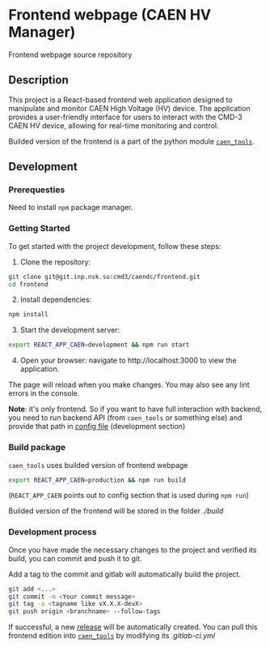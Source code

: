 # Frontend webpage (CAEN HV Manager) 

Frontend webpage source repository

## Description

This project is a React-based frontend web application designed to manipulate and monitor CAEN High Voltage (HV) device. 
The application provides a user-friendly interface for users to interact with the CMD-3 CAEN HV device, allowing for real-time monitoring and control.

Builded version of the frontend is a part of the python module [`caen_tools`](https://git.inp.nsk.su/cmd3/caendc/tools).

## Development

### Prerequesties

Need to install `npm` package manager.

### Getting Started

To get started with the project development, follow these steps:

1. Clone the repository:
```bash
git clone git@git.inp.nsk.su:cmd3/caendc/frontend.git
cd frontend
```
2. Install dependencies:
```bash
npm install
```
3. Start the development server:
```bash
export REACT_APP_CAEN=development && npm run start
```
4. Open your browser: navigate to http://localhost:3000 to view the application. 

The page will reload when you make changes.
You may also see any lint errors in the console.

**Note**: it's only frontend.
So if you want to have full interaction with backend, you need to run backend API (from `caen_tools` or something else) and provide that path in [config file](src/config.js) (development section)


### Build package

`caen_tools` uses builded version of frontend webpage

```bash
export REACT_APP_CAEN=production && npm run build
```
(`REACT_APP_CAEN` points out to config section that is used during `npm run`)

Builded version of the frontend will be stored in the folder *./build*

### Development process
Once you have made the necessary changes to the project and verified its build, you can commit and push it to git. 

Add a tag to the commit and gitlab will automatically build the project.

```bash
git add <...>
git commit -m <Your commit message>
git tag -a <tagname like vX.X.X-devX>
git push origin <branchname> --follow-tags
```
If successful, a new [release](https://git.inp.nsk.su/cmd3/caendc/frontend/-/releases) will be automatically created.
You can pull this frontend edition into [`caen_tools`](https://git.inp.nsk.su/cmd3/caendc/tools) by modifying its *.gitlab-ci.yml*